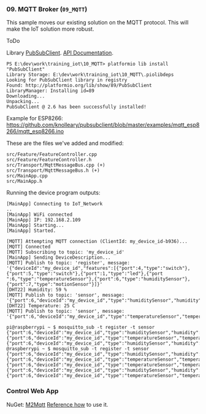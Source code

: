 ### 09. MQTT Broker (`09_MQTT`)
This sample moves our existing solution on the MQTT protocol.
This will make the IoT solution more robust.   

ToDo

Library [PubSubClient](http://platformio.org/lib/show/89/PubSubClient).
[API Documentation](http://pubsubclient.knolleary.net/api.html).

```
PS E:\dev\work\training_iot\10_MQTT> platformio lib install "PubSubClient"
Library Storage: E:\dev\work\training_iot\10_MQTT\.piolibdeps
Looking for PubSubClient library in registry
Found: http://platformio.org/lib/show/89/PubSubClient
LibraryManager: Installing id=89
Downloading...
Unpacking...
PubSubClient @ 2.6 has been successfully installed!
```

Example for ESP8266:
https://github.com/knolleary/pubsubclient/blob/master/examples/mqtt_esp8266/mqtt_esp8266.ino

These are the files we've added and modified:
```
src/Feature/FeatureController.cpp
src/Feature/FeatureController.h
src/Transport/MqttMessageBus.cpp (+)
src/Transport/MqttMessageBus.h (+)
src/MainApp.cpp
src/MainApp.h
```

Running the device program outputs:

```
[MainApp] Connecting to IoT_Network
..
[MainApp] WiFi connected
[MainApp] IP: 192.168.2.109
[MainApp] Starting...
[MainApp] Started.

[MQTT] Attempting MQTT connection (ClientId: my_device_id-b936)...
[MQTT] Connected
[MQTT] Subscribing to topic: 'my_device_id'
[MainApp] Sending DeviceDescription...
[MQTT] Publish to topic: 'register', message: '{"deviceId":"my_device_id","features":[{"port":4,"type":"switch"},{"port":5,"type":"switch"},{"port":1,"type":"led"},{"port
":6,"type":"temperatureSensor"},{"port":6,"type":"humiditySensor"},{"port":7,"type":"motionSensor"}]}'
[DHT22] Humidity: 59 %
[MQTT] Publish to topic: 'sensor', message: '{"port":6,"deviceId":"my_device_id","type":"humiditySensor","humidity":59.80}'
[DHT22] Temperature: 25 C
[MQTT] Publish to topic: 'sensor', message: '{"port":6,"deviceId":"my_device_id","type":"temperatureSensor","temperature":25.00}'
```

```
pi@raspberrypi ~ $ mosquitto_sub -t register -t sensor
{"port":6,"deviceId":"my_device_id","type":"humiditySensor","humidity":59.80}
{"port":6,"deviceId":"my_device_id","type":"temperatureSensor","temperature":25.00}
{"port":6,"deviceId":"my_device_id","type":"humiditySensor","humidity":59.80}
@raspberrypi ~ $ mosquitto_sub -t register -t sensor
{"port":6,"deviceId":"my_device_id","type":"humiditySensor","humidity":59.80}
{"port":6,"deviceId":"my_device_id","type":"temperatureSensor","temperature":25.00}
{"port":6,"deviceId":"my_device_id","type":"temperatureSensor","temperature":25.00}
{"port":6,"deviceId":"my_device_id","type":"humiditySensor","humidity":59.90}
{"port":6,"deviceId":"my_device_id","type":"temperatureSensor","temperature":25.00}
```

### Control Web App

NuGet: [M2Mqtt](https://www.nuget.org/packages/M2Mqtt/)
[Reference how](https://m2mqtt.wordpress.com/using-mqttclient/) to use it.
